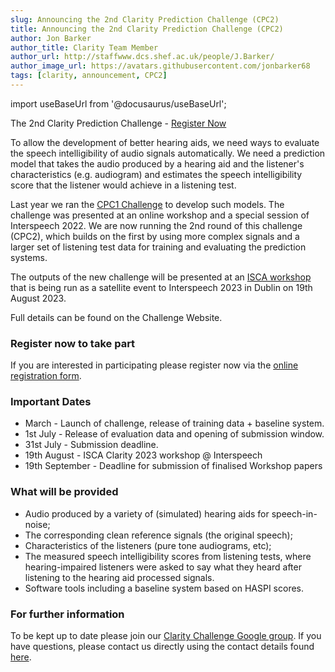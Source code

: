 ```yaml
---
slug: Announcing the 2nd Clarity Prediction Challenge (CPC2)
title: Announcing the 2nd Clarity Prediction Challenge (CPC2)
author: Jon Barker
author_title: Clarity Team Member
author_url: http://staffwww.dcs.shef.ac.uk/people/J.Barker/
author_image_url: https://avatars.githubusercontent.com/jonbarker68
tags: [clarity, announcement, CPC2]
---
```


import useBaseUrl from '@docusaurus/useBaseUrl';

The 2nd Clarity Prediction Challenge - [Register Now](https://claritychallenge.org/docs/cpc2/taking_part/cpc2_registration)

To allow the development of better hearing aids, we need ways to evaluate the speech intelligibility of audio signals automatically. We need a prediction model that takes the audio produced by a hearing aid and the listener's characteristics (e.g. audiogram) and estimates the speech intelligibility score that the listener would achieve in a listening test.

Last year we ran the [CPC1 Challenge](https://claritychallenge.org/docs/cpc1/cpc1_intro) to develop such models. The challenge was presented at an online workshop and a special session of Interspeech 2022. We are now running the 2nd round of this challenge (CPC2), which builds on the first by using more complex signals and a larger set of listening test data for training and evaluating the prediction systems.

The outputs of the new challenge will be presented at an [ISCA workshop](https://claritychallenge.org/clarity2023-workshop/) that is being run as a satellite event to Interspeech 2023 in Dublin on 19th August 2023.

Full details can be found on the Challenge Website.

### Register now to take part

If you are interested in participating please register now via the [online registration form](https://claritychallenge.org/docs/cpc2/taking_part/cpc2_registration).

### Important Dates

- March - Launch of challenge, release of training data + baseline system.
- 1st July - Release of evaluation data and opening of submission window.
- 31st July - Submission deadline.
- 19th August - ISCA Clarity 2023 workshop @ Interspeech
- 19th September - Deadline for submission of finalised Workshop papers

### What will be provided

- Audio produced by a variety of (simulated) hearing aids for speech-in-noise;
- The corresponding clean reference signals (the original speech);
- Characteristics of the listeners (pure tone audiograms, etc);
- The measured speech intelligibility scores from listening tests, where hearing-impaired listeners were asked to say what they heard after listening to the hearing aid processed signals.
- Software tools including a baseline system based on HASPI scores.

### For further information

To be kept up to date please join our [Clarity Challenge Google group](https://groups.google.com/g/clarity-challenge). If you have questions, please contact us directly using the contact details found [here](https://claritychallenge.org/contact).
